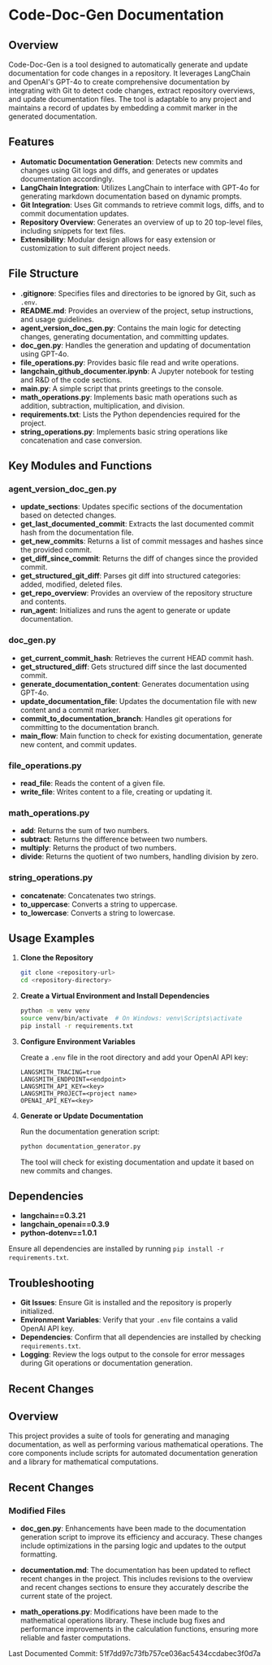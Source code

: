 # Code-Doc-Gen Documentation

## Overview

Code-Doc-Gen is a tool designed to automatically generate and update documentation for code changes in a repository. It leverages LangChain and OpenAI's GPT-4o to create comprehensive documentation by integrating with Git to detect code changes, extract repository overviews, and update documentation files. The tool is adaptable to any project and maintains a record of updates by embedding a commit marker in the generated documentation.

## Features

- **Automatic Documentation Generation**: Detects new commits and changes using Git logs and diffs, and generates or updates documentation accordingly.
- **LangChain Integration**: Utilizes LangChain to interface with GPT-4o for generating markdown documentation based on dynamic prompts.
- **Git Integration**: Uses Git commands to retrieve commit logs, diffs, and to commit documentation updates.
- **Repository Overview**: Generates an overview of up to 20 top-level files, including snippets for text files.
- **Extensibility**: Modular design allows for easy extension or customization to suit different project needs.

## File Structure

- **.gitignore**: Specifies files and directories to be ignored by Git, such as `.env`.
- **README.md**: Provides an overview of the project, setup instructions, and usage guidelines.
- **agent_version_doc_gen.py**: Contains the main logic for detecting changes, generating documentation, and committing updates.
- **doc_gen.py**: Handles the generation and updating of documentation using GPT-4o.
- **file_operations.py**: Provides basic file read and write operations.
- **langchain_github_documenter.ipynb**: A Jupyter notebook for testing and R&D of the code sections.
- **main.py**: A simple script that prints greetings to the console.
- **math_operations.py**: Implements basic math operations such as addition, subtraction, multiplication, and division.
- **requirements.txt**: Lists the Python dependencies required for the project.
- **string_operations.py**: Implements basic string operations like concatenation and case conversion.

## Key Modules and Functions

### agent_version_doc_gen.py

- **update_sections**: Updates specific sections of the documentation based on detected changes.
- **get_last_documented_commit**: Extracts the last documented commit hash from the documentation file.
- **get_new_commits**: Returns a list of commit messages and hashes since the provided commit.
- **get_diff_since_commit**: Returns the diff of changes since the provided commit.
- **get_structured_git_diff**: Parses git diff into structured categories: added, modified, deleted files.
- **get_repo_overview**: Provides an overview of the repository structure and contents.
- **run_agent**: Initializes and runs the agent to generate or update documentation.

### doc_gen.py

- **get_current_commit_hash**: Retrieves the current HEAD commit hash.
- **get_structured_diff**: Gets structured diff since the last documented commit.
- **generate_documentation_content**: Generates documentation using GPT-4o.
- **update_documentation_file**: Updates the documentation file with new content and a commit marker.
- **commit_to_documentation_branch**: Handles git operations for committing to the documentation branch.
- **main_flow**: Main function to check for existing documentation, generate new content, and commit updates.

### file_operations.py

- **read_file**: Reads the content of a given file.
- **write_file**: Writes content to a file, creating or updating it.

### math_operations.py

- **add**: Returns the sum of two numbers.
- **subtract**: Returns the difference between two numbers.
- **multiply**: Returns the product of two numbers.
- **divide**: Returns the quotient of two numbers, handling division by zero.

### string_operations.py

- **concatenate**: Concatenates two strings.
- **to_uppercase**: Converts a string to uppercase.
- **to_lowercase**: Converts a string to lowercase.

## Usage Examples

1. **Clone the Repository**

   ```bash
   git clone <repository-url>
   cd <repository-directory>
   ```

2. **Create a Virtual Environment and Install Dependencies**

   ```bash
   python -m venv venv
   source venv/bin/activate  # On Windows: venv\Scripts\activate
   pip install -r requirements.txt
   ```

3. **Configure Environment Variables**

   Create a `.env` file in the root directory and add your OpenAI API key:

   ```env
   LANGSMITH_TRACING=true
   LANGSMITH_ENDPOINT=<endpoint>
   LANGSMITH_API_KEY=<key>
   LANGSMITH_PROJECT=<project name>
   OPENAI_API_KEY=<key>
   ```

4. **Generate or Update Documentation**

   Run the documentation generation script:

   ```bash
   python documentation_generator.py
   ```

   The tool will check for existing documentation and update it based on new commits and changes.

## Dependencies

- **langchain==0.3.21**
- **langchain_openai==0.3.9**
- **python-dotenv==1.0.1**

Ensure all dependencies are installed by running `pip install -r requirements.txt`.

## Troubleshooting

- **Git Issues**: Ensure Git is installed and the repository is properly initialized.
- **Environment Variables**: Verify that your `.env` file contains a valid OpenAI API key.
- **Dependencies**: Confirm that all dependencies are installed by checking `requirements.txt`.
- **Logging**: Review the logs output to the console for error messages during Git operations or documentation generation.

## Recent Changes
## Overview

This project provides a suite of tools for generating and managing documentation, as well as performing various mathematical operations. The core components include scripts for automated documentation generation and a library for mathematical computations.

## Recent Changes

### Modified Files

- **doc_gen.py**: Enhancements have been made to the documentation generation script to improve its efficiency and accuracy. These changes include optimizations in the parsing logic and updates to the output formatting.

- **documentation.md**: The documentation has been updated to reflect recent changes in the project. This includes revisions to the overview and recent changes sections to ensure they accurately describe the current state of the project.

- **math_operations.py**: Modifications have been made to the mathematical operations library. These include bug fixes and performance improvements in the calculation functions, ensuring more reliable and faster computations.

Last Documented Commit: 51f7dd97c73fb757ce036ac5434ccdabec3f0d7a